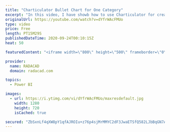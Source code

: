 ```yaml
---
title: "Charticulator Bullet Chart for One Category"
excerpt: "In this video, I have showb how to use Charticulator for creating a Bullet Chart with one Category,"
originalUrl: https://youtube.com/watch?v=dYfrWAcFMUo
type: video
price: Free
length: PT15M29S
publishedDateTime: 2020-09-24T00:10:15Z
heat: 50

featuredContent: "<iframe width=\"800\" height=\"500\" frameborder=\"0\" src=\"https://www.youtube.com/embed/dYfrWAcFMUo\" allow=\"accelerometer; autoplay; encrypted-media; gyroscope; picture-in-picture\" allowfullscreen></iframe>"

provider:
  name: RADACAD
  domain: radacad.com

topics:
  - Power BI

images:
  - url: https://i.ytimg.com/vi/dYfrWAcFMUo/maxresdefault.jpg
    width: 1280
    height: 720
    isCached: true

secured: "ZbSxnLf4qXW8pY1qfAJROIu+z76p4sjMrMMYC2dF3JwaETSfQ582LJbBqGN7Anj9aTXrA3PAmDgxVtJVocC7uZQw7wGsJACA+ioh6MA4oJ5/zgf2a5WArrLItim+na7/gnYszd1p0Fgu4wv8GHfCxDJCby0+H2xqpYWLNBzAFcyLKyv4HPk2OaYqRvZa3F2bRWXzrADN1fd7T7Yg0p5UD27Bw9WNP8ET68JWNEKnNwhxSh2Q5b6K5xIBJ2TvARlrPwaXbPBvoz42mSu9Ms7rELwL0Db8+UA0sUtgsZTlhGxU4gldle8LZXxYADaLHONfkOLUd3WKpqpMqL8ioDFLJVcaaxJHOK3CrWqt/osSW4GxAn2MfSw7NQAD2HBAHMbfv0of0AdbTIEQrXj/kswelIuiGg6kop65pOO6/A+D1r0=;Q9bGycpuTEMUOKoicS5ezA=="
---
```


